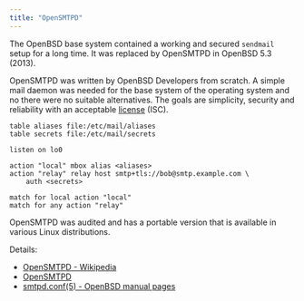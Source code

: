 ```yaml
---
title: "OpenSMTPD"
---
```


The OpenBSD base system contained a working and secured `sendmail` setup for
a long time. It was replaced by OpenSMTPD in OpenBSD 5.3 (2013).

OpenSMTPD was written by OpenBSD Developers from scratch. A simple mail
daemon was needed for the base system of the operating system and no there
were no suitable alternatives. The goals are simplicity, security and
reliability with an acceptable [license](/fact/license/) (ISC).

```
table aliases file:/etc/mail/aliases
table secrets file:/etc/mail/secrets

listen on lo0

action "local" mbox alias <aliases>
action "relay" relay host smtp+tls://bob@smtp.example.com \
	auth <secrets>

match for local action "local"
match for any action "relay"
```

OpenSMTPD was audited and has a portable version that is available in various
Linux distributions.

Details:

* [OpenSMTPD - Wikipedia](https://en.wikipedia.org/wiki/OpenSMTPD)
* [OpenSMTPD](https://www.opensmtpd.org/)
* [smtpd.conf(5) - OpenBSD manual pages](https://man.openbsd.org/smtpd.conf.5)
